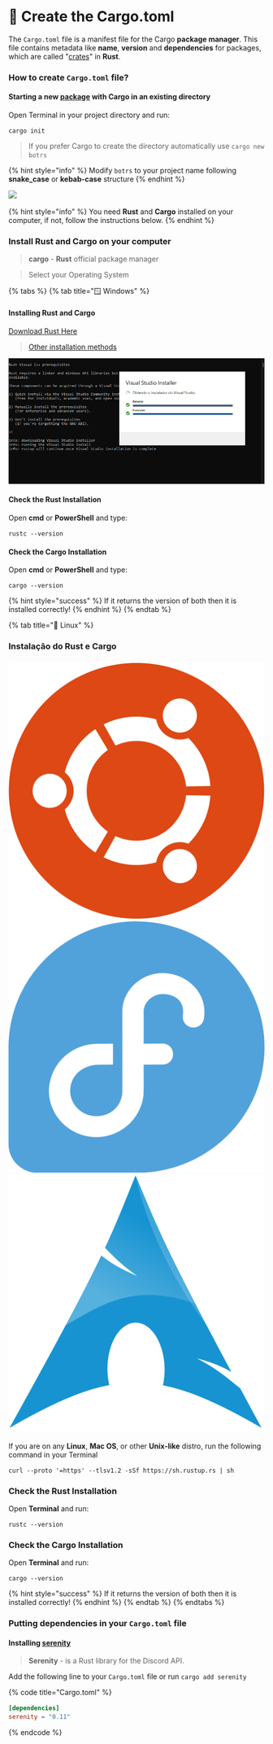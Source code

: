 # 📄 Create the Cargo.toml

The `Cargo.toml` file is a manifest file for the Cargo **package manager**. This file contains metadata like **name**, **version** and **dependencies** for packages, which are called "[crates](https://crates.io/)" in **Rust**.

### How to create `Cargo.toml` file?

#### Starting a new [package](https://doc.rust-lang.org/cargo/appendix/glossary.html#package) with Cargo in an existing directory

Open Terminal in your project directory and run:

```shell
cargo init
```

> If you prefer Cargo to create the directory automatically use `cargo new botrs`

{% hint style="info" %}
Modify `botrs` to your project name following **snake\_case** or **kebab-case** structure
{% endhint %}

![](../../../.gitbook/assets/cargo\_init.png)

{% hint style="info" %}
You need **Rust** and **Cargo** installed on your computer, if not, follow the instructions below.
{% endhint %}

### Install Rust and Cargo on your computer

> **cargo** - **Rust** official package manager

> Select your Operating System

{% tabs %}
{% tab title="🪟 Windows" %}
#### Installing Rust and Cargo

[Download Rust Here](https://static.rust-lang.org/rustup/dist/i686-pc-windows-gnu/rustup-init.exe)

> [Other installation methods](https://forge.rust-lang.org/infra/other-installation-methods.html)

![](../../../.gitbook/assets/rust-win.png)

#### Check the Rust Installation

Open **cmd** or **PowerShell** and type:

```
rustc --version
```

#### Check the Cargo Installation

Open **cmd** or **PowerShell** and type:

```
cargo --version
```

{% hint style="success" %}
If it returns the version of both then it is installed correctly!
{% endhint %}
{% endtab %}

{% tab title="🐧 Linux" %}
### Instalação do Rust e Cargo

### &#x20; <img src="../../../.gitbook/assets/ubuntu.png" alt="" data-size="line"> <img src="../../../.gitbook/assets/fedora.png" alt="" data-size="line"> <img src="../../../.gitbook/assets/arch.png" alt="" data-size="line">

If you are on any **Linux**, **Mac OS**, or other **Unix-like** distro, run the following command in your Terminal

```shell
curl --proto '=https' --tlsv1.2 -sSf https://sh.rustup.rs | sh
```

### Check the Rust Installation

Open **Terminal** and run:

```shell
rustc --version
```

### Check the Cargo Installation

Open **Terminal** and run:

```shell
cargo --version
```

{% hint style="success" %}
If it returns the version of both then it is installed correctly!
{% endhint %}
{% endtab %}
{% endtabs %}

### Putting dependencies in your `Cargo.toml` file

#### Installing [serenity](https://github.com/serenity-rs/serenity)

> **Serenity** - is a Rust library for the Discord API.

Add the following line to your `Cargo.toml` file or run `cargo add serenity`

{% code title="Cargo.toml" %}
```toml
[dependencies]
serenity = "0.11"
```
{% endcode %}
